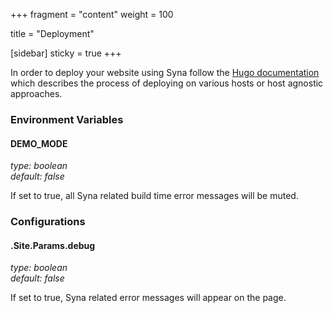 +++
fragment = "content"
weight = 100

title = "Deployment"

[sidebar]
  sticky = true
+++

In order to deploy your website using Syna follow the [Hugo documentation](https://gohugo.io/hosting-and-deployment/) which describes the process of deploying on various hosts or host agnostic approaches.

### Environment Variables

#### DEMO_MODE
*type: boolean*  
*default: false*

If set to true, all Syna related build time error messages will be muted.

### Configurations

#### .Site.Params.debug
*type: boolean*  
*default: false*

If set to true, Syna related error messages will appear on the page.
